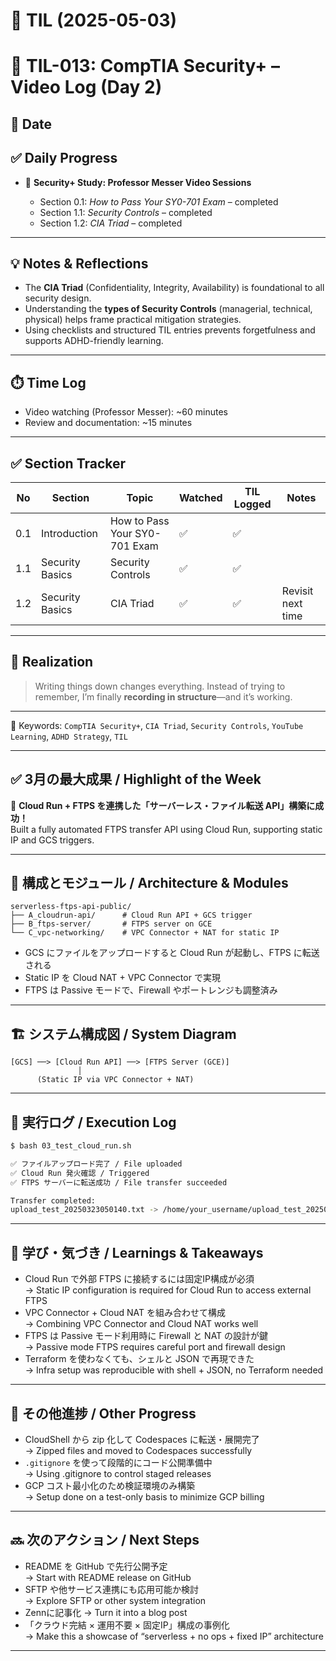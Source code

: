 # 📘 TIL (2025-05-03)

# 📘 TIL-013: CompTIA Security+ – Video Log (Day 2)

## 📅 Date

## ✅ Daily Progress

* 🎥 **Security+ Study: Professor Messer Video Sessions**

  * Section 0.1: *How to Pass Your SY0-701 Exam* – completed
  * Section 1.1: *Security Controls* – completed
  * Section 1.2: *CIA Triad* – completed

---

## 💡 Notes & Reflections

* The **CIA Triad** (Confidentiality, Integrity, Availability) is foundational to all security design.
* Understanding the **types of Security Controls** (managerial, technical, physical) helps frame practical mitigation strategies.
* Using checklists and structured TIL entries prevents forgetfulness and supports ADHD-friendly learning.

---

## ⏱️ Time Log

* Video watching (Professor Messer): \~60 minutes
* Review and documentation: \~15 minutes

---

## ✅ Section Tracker

| No  | Section         | Topic                         | Watched | TIL Logged | Notes             |
| --- | --------------- | ----------------------------- | ------- | ---------- | ----------------- |
| 0.1 | Introduction    | How to Pass Your SY0-701 Exam | ✅       | ✅          |                   |
| 1.1 | Security Basics | Security Controls             | ✅       | ✅          |                   |
| 1.2 | Security Basics | CIA Triad                     | ✅       | ✅          | Revisit next time |

---

## 💬 Realization

> Writing things down changes everything.
> Instead of trying to remember, I’m finally **recording in structure**—and it’s working.

---

🧩 Keywords: `CompTIA Security+`, `CIA Triad`, `Security Controls`, `YouTube Learning`, `ADHD Strategy`, `TIL`

---

## ✅ 3月の最大成果 / Highlight of the Week

🚀 **Cloud Run + FTPS を連携した「サーバーレス・ファイル転送 API」構築に成功！**  
Built a fully automated FTPS transfer API using Cloud Run, supporting static IP and GCS triggers.

---

## 🔧 構成とモジュール / Architecture & Modules

```
serverless-ftps-api-public/
├── A_cloudrun-api/      # Cloud Run API + GCS trigger
├── B_ftps-server/       # FTPS server on GCE
└── C_vpc-networking/    # VPC Connector + NAT for static IP
```

- GCS にファイルをアップロードすると Cloud Run が起動し、FTPS に転送される  
- Static IP を Cloud NAT + VPC Connector で実現  
- FTPS は Passive モードで、Firewall やポートレンジも調整済み

---

## 🏗️ システム構成図 / System Diagram

```
[GCS] ──> [Cloud Run API] ──> [FTPS Server (GCE)]
               │
      (Static IP via VPC Connector + NAT)
```

---

## 🧪 実行ログ / Execution Log

```bash
$ bash 03_test_cloud_run.sh

✅ ファイルアップロード完了 / File uploaded  
✅ Cloud Run 発火確認 / Triggered  
✅ FTPS サーバーに転送成功 / File transfer succeeded

Transfer completed:
upload_test_20250323050140.txt -> /home/your_username/upload_test_20250323050140.txt
```

---

## 🧠 学び・気づき / Learnings & Takeaways

- Cloud Run で外部 FTPS に接続するには固定IP構成が必須  
  → Static IP configuration is required for Cloud Run to access external FTPS  
- VPC Connector + Cloud NAT を組み合わせて構成  
  → Combining VPC Connector and Cloud NAT works well  
- FTPS は Passive モード利用時に Firewall と NAT の設計が鍵  
  → Passive mode FTPS requires careful port and firewall design  
- Terraform を使わなくても、シェルと JSON で再現できた  
  → Infra setup was reproducible with shell + JSON, no Terraform needed

---

## 📌 その他進捗 / Other Progress

- CloudShell から zip 化して Codespaces に転送・展開完了  
  → Zipped files and moved to Codespaces successfully  
- `.gitignore` を使って段階的にコード公開準備中  
  → Using .gitignore to control staged releases  
- GCP コスト最小化のため検証環境のみ構築  
  → Setup done on a test-only basis to minimize GCP billing

---

## 🔜 次のアクション / Next Steps

- README を GitHub で先行公開予定  
  → Start with README release on GitHub  
- SFTP や他サービス連携にも応用可能か検討  
  → Explore SFTP or other system integration  
- Zennに記事化
  → Turn it into a blog post
- 「クラウド完結 × 運用不要 × 固定IP」構成の事例化  
  → Make this a showcase of “serverless + no ops + fixed IP” architecture


---

